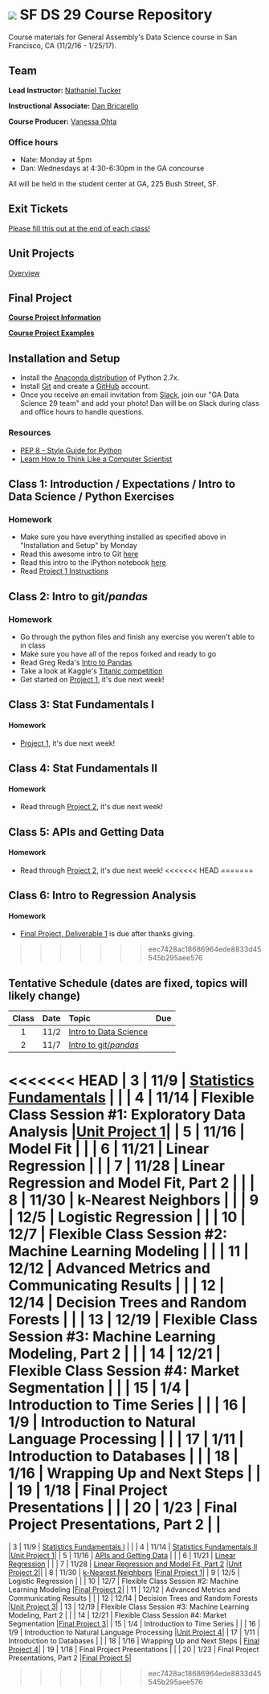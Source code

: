# ![](https://ga-dash.s3.amazonaws.com/production/assets/logo-9f88ae6c9c3871690e33280fcf557f33.png)  SF DS 29 Course Repository

Course materials for General Assembly's Data Science course in San Francisco, CA (11/2/16 - 1/25/17).

## Team

**Lead Instructor:** [Nathaniel Tucker](http://www.knathanieltucker.com/)

**Instructional Associate:** [Dan Bricarello](http://bricdata.science)

**Course Producer:** [Vanessa Ohta](mailto:vanessa@generalassemb.ly)

### Office hours

* Nate: Monday at 5pm
* Dan: Wednesdays at 4:30-6:30pm in the GA concourse

All will be held in the student center at GA, 225 Bush Street, SF.

## Exit Tickets

[Please fill this out at the end of each class!](http://bit.ly/dat29exitticket)

## Unit Projects

[Overview](projects/unit-projects)

## Final Project

**[Course Project Information](project.md)**

**[Course Project Examples](project-examples.md)**

## Installation and Setup

* Install the [Anaconda distribution](http://continuum.io/downloads) of Python 2.7x.
* Install [Git](http://git-scm.com/book/en/v2/Getting-Started-Installing-Git) and create a [GitHub](https://github.com/) account.
* Once you receive an email invitation from [Slack](https://gadatascience29.slack.com), join our "GA Data Science 29 team" and add your photo! Dan will be on Slack during class and office hours to handle questions.

### Resources
* [PEP 8 - Style Guide for Python](http://www.python.org/dev/peps/pep-0008)
* [Learn How to Think Like a Computer Scientist](http://interactivepython.org/runestone/static/thinkcspy/toc.html#t-o-c)

## Class 1: Introduction / Expectations / Intro to Data Science / Python Exercises

### Homework
* Make sure you have everything installed as specified above in "Installation and Setup" by Monday
* Read this awesome intro to Git [here](http://www.dataschool.io/tag/git/)
* Read this intro to the iPython notebook [here](http://www.randalolson.com/2012/05/12/a-short-demo-on-how-to-use-ipython-notebook-as-a-research-notebook/)
* Read [Project 1 Instructions](./projects/unit-projects/project-1/)

## Class 2: Intro to git/_pandas_

### Homework
* Go through the python files and finish any exercise you weren't able to in class
* Make sure you have all of the repos forked and ready to go
* Read Greg Reda's [Intro to Pandas](http://www.gregreda.com/2013/10/26/intro-to-pandas-data-structures/)
* Take a look at Kaggle's [Titanic competition](https://www.kaggle.com/c/titanic)
* Get started on [Project 1](./projects/unit-projects/project-1/), it's due next week!

## Class 3: Stat Fundamentals I

#### Homework

* [Project 1](./projects/unit-projects/project-1/), it's due next week!

## Class 4: Stat Fundamentals II

#### Homework

* Read through [Project 2](projects/unit-projects/project-1/), it's due next week!

## Class 5: APIs and Getting Data

#### Homework

* Read through [Project 2](projects/unit-projects/project-1/), it's due next week!
<<<<<<< HEAD
=======

## Class 6: Intro to Regression Analysis

#### Homework

* [Final Project, Deliverable 1](/projects/final-projects/01-lightning-talk/readme.md) is due after thanks giving.

>>>>>>> eec7428ac18686964ede8833d45545b295aee576

## Tentative Schedule (dates are fixed, topics will likely change)

| Class | Date | Topic | Due |
|:---:|:---:|:---|:---:|
| 1 | 11/2 | [Intro to Data Science](lessons/lesson-01) | |
| 2 | 11/7 | [Intro to git/_pandas_](lessons/lesson-02) | |
<<<<<<< HEAD
| 3 | 11/9 | [Statistics Fundamentals](lessons/lesson-03) | |
| 4 | 11/14 | Flexible Class Session #1: Exploratory Data Analysis |[Unit Project 1](projects/unit-projects/project-1)|
| 5 | 11/16 | Model Fit | |
| 6 | 11/21 | Linear Regression | |
| 7 | 11/28 | Linear Regression and Model Fit, Part 2 | |
| 8 | 11/30 | k-Nearest Neighbors | |
| 9 | 12/5 | Logistic Regression | |
| 10 | 12/7 | Flexible Class Session #2: Machine Learning Modeling | |
| 11 | 12/12 | Advanced Metrics and Communicating Results | |
| 12 | 12/14 | Decision Trees and Random Forests | |
| 13 | 12/19 | Flexible Class Session #3: Machine Learning Modeling, Part 2 | |
| 14 | 12/21 | Flexible Class Session #4: Market Segmentation | |
| 15 | 1/4 | Introduction to Time Series | |
| 16 | 1/9 | Introduction to Natural Language Processing | |
| 17 | 1/11 | Introduction to Databases | |
| 18 | 1/16 | Wrapping Up and Next Steps | |
| 19 | 1/18 | Final Project Presentations | |
| 20 | 1/23 | Final Project Presentations, Part 2 | |
=======
| 3 | 11/9 | [Statistics Fundamentals I](lessons/lesson-03) | |
| 4 | 11/14 | [Statistics Fundamentals II](lessons/lesson-04) |[Unit Project 1](projects/unit-projects/project-1)|
| 5 | 11/16 | [APIs and Getting Data](lessons/lesson-05) | |
| 6 | 11/21 | [Linear Regression](lessons/lesson-06) | |
| 7 | 11/28 | [Linear Regression and Model Fit, Part 2](lessons/lesson-07) |[Unit Project 2](projects/unit-projects/project-2)||
| 8 | 11/30 | [k-Nearest Neighbors](lessons/lesson-08) |[Final Project 1](projects/final-projects/01-lightning-talk)|
| 9 | 12/5 | Logistic Regression | |
| 10 | 12/7 | Flexible Class Session #2: Machine Learning Modeling |[Final Project 2](projects/final-projects/02-experiment-writeup)|
| 11 | 12/12 | Advanced Metrics and Communicating Results | |
| 12 | 12/14 | Decision Trees and Random Forests |[Unit Project 3](projects/unit-projects/project-3)|
| 13 | 12/19 | Flexible Class Session #3: Machine Learning Modeling, Part 2 | |
| 14 | 12/21 | Flexible Class Session #4: Market Segmentation |[Final Project 3](projects/final-projects/03-exploratory-analysis)|
| 15 | 1/4 | Introduction to Time Series | |
| 16 | 1/9 | Introduction to Natural Language Processing |[Unit Project 4](projects/unit-projects/project-4)|
| 17 | 1/11 | Introduction to Databases | |
| 18 | 1/16 | Wrapping Up and Next Steps | [Final Project 4](projects/final-projects/04-notebook-rough-draft)|
| 19 | 1/18 | Final Project Presentations | |
| 20 | 1/23 | Final Project Presentations, Part 2 |[Final Project 5](projects/final-projects/05-presentation)|
>>>>>>> eec7428ac18686964ede8833d45545b295aee576
